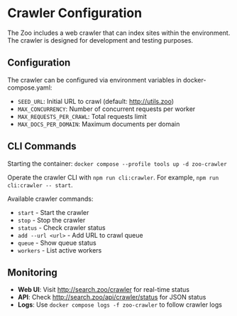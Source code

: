 # Crawler Configuration

The Zoo includes a web crawler that can index sites within the environment. The crawler is designed for development and testing purposes.

## Configuration

The crawler can be configured via environment variables in docker-compose.yaml:

- `SEED_URL`: Initial URL to crawl (default: http://utils.zoo)
- `MAX_CONCURRENCY`: Number of concurrent requests per worker
- `MAX_REQUESTS_PER_CRAWL`: Total requests limit
- `MAX_DOCS_PER_DOMAIN`: Maximum documents per domain

## CLI Commands

Starting the container: `docker compose --profile tools up -d zoo-crawler`

Operate the crawler CLI with `npm run cli:crawler`. For example, `npm run cli:crawler -- start`.

Available crawler commands:

- `start` - Start the crawler
- `stop` - Stop the crawler
- `status` - Check crawler status
- `add --url <url>` - Add URL to crawl queue
- `queue` - Show queue status
- `workers` - List active workers

## Monitoring

- **Web UI**: Visit http://search.zoo/crawler for real-time status
- **API**: Check http://search.zoo/api/crawler/status for JSON status
- **Logs**: Use `docker compose logs -f zoo-crawler` to follow crawler logs
